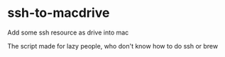 # ssh-to-macdrive
Add some ssh resource as drive into mac

The script made for lazy people, who don't know how to do ssh or brew
